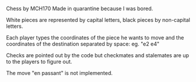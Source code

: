 Chess by MCH170
Made in quarantine because I was bored.


White pieces are represented by capital letters, black pieces by non-capital letters.

Each player types the coordinates of the piece he wants to move and the coordinates of the destination separated by space: eg. "e2 e4"

Checks are pointed out by the code but checkmates and stalemates are up to the players to figure out.

The move "en passant" is not implemented.
